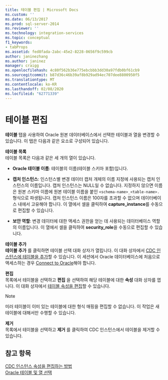 ```yaml
---
title: 테이블 편집 | Microsoft Docs
ms.custom: ''
ms.date: 06/13/2017
ms.prod: sql-server-2014
ms.reviewer: ''
ms.technology: integration-services
ms.topic: conceptual
f1_keywords:
- tabProps
ms.assetid: fed8fada-2abc-45e2-8228-0656f9c599cb
author: janinezhang
ms.author: janinez
manager: craigg
ms.openlocfilehash: 4c80f562b36e775ebcbbb3dd30a97fdb0bf61cb9
ms.sourcegitcommit: b87d36c46b39af8b929ad94ec707dee8800950f5
ms.translationtype: MT
ms.contentlocale: ko-KR
ms.lasthandoff: 02/08/2020
ms.locfileid: "62771339"
---
```

# <a name="edit-tables"></a>테이블 편집
  **테이블** 탭을 사용하여 Oracle 원본 데이터베이스에서 선택한 테이블과 열을 변경할 수 있습니다. 이 탭은 다음과 같은 요소로 구성되어 있습니다.  
  
 **테이블 목록**  
 테이블 목록은 다음과 같은 세 개의 열이 있습니다.  
  
-   **Oracle 테이블 이름**: 테이블의 이름(테이블 스키마 포함)입니다.  
  
-   **캡처 인스턴스**: 인스턴스별 변경 데이터 캡처 개체의 이름 지정에 사용되는 캡처 인스턴스의 이름입니다. 캡처 인스턴스는 NULL일 수 없습니다. 지정하지 않으면 이름은 원본 스키마 이름에 원본 테이블 이름을 붙인 `<schema-name>_<table-name>.` 형식으로 파생됩니다. 캡처 인스턴스 이름은 100자를 초과할 수 없으며 데이터베이스 내에서 고유해야 합니다. 이 열에서 셀을 클릭하여 **capture_instance**를 수동으로 편집할 수 있습니다.  
  
-   **보안 역할**: 변경 데이터에 대한 액세스 권한을 얻는 데 사용되는 데이터베이스 역할의 이름입니다. 이 열에서 셀을 클릭하여 **security_role**을 수동으로 편집할 수 있습니다.  
  
 **테이블 추가**  
 **테이블 추가** 를 클릭하면 테이블 선택 대화 상자가 열립니다. 이 대화 상자에서 [CDC 인스턴스에 테이블을 추가](add-tables-to-a-cdc-instance.md)할 수 있습니다. 이 세션에서 Oracle 데이터베이스에 처음으로 액세스하는 경우 [Connect to Oracle](connect-to-oracle.md)해야 합니다.  
  
 **편집**  
 목록에서 테이블을 선택하고 **편집** 을 선택하여 해당 테이블에 대한 **속성** 대화 상자를 엽니다. 이 대화 상자에서 [테이블 속성을 편집](edit-the-table-properties.md)할 수 있습니다.  
  
> [!NOTE]  
>  미러 테이블이 이미 있는 테이블에 대한 형식 매핑을 편집할 수 없습니다. 이 작업은 새 테이블에 대해서만 수행할 수 있습니다.  
  
 **제거**  
 목록에서 테이블을 선택하고 **제거** 를 클릭하여 CDC 인스턴스에서 테이블을 제거할 수 있습니다.  
  
## <a name="see-also"></a>참고 항목  
 [CDC 인스턴스 속성을 편집하는 방법](how-to-edit-the-cdc-instance-properties.md)   
 [Oracle 테이블 및 열 선택](select-oracle-tables-and-columns.md)  
  
  
